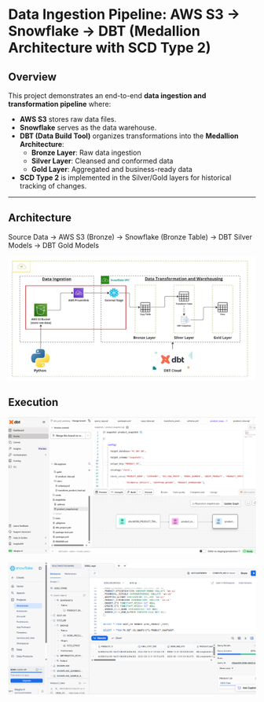 # Data Ingestion Pipeline: AWS S3 → Snowflake → DBT (Medallion Architecture with SCD Type 2)

## Overview
This project demonstrates an end-to-end **data ingestion and transformation pipeline** where:
- **AWS S3** stores raw data files.
- **Snowflake** serves as the data warehouse.
- **DBT (Data Build Tool)** organizes transformations into the **Medallion Architecture**:
  - **Bronze Layer**: Raw data ingestion
  - **Silver Layer**: Cleansed and conformed data
  - **Gold Layer**: Aggregated and business-ready data
- **SCD Type 2** is implemented in the Silver/Gold layers for historical tracking of changes.

---

## Architecture

Source Data → AWS S3 (Bronze) → Snowflake (Bronze Table) → DBT Silver Models → DBT Gold Models

![alt text](image.png)


## Execution

![alt text](image-1.png)

![snowflake](image-2.png)